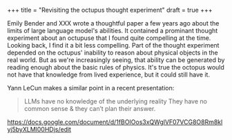 +++
title = "Revisiting the octupus thought experiment"
draft = true
+++

Emily Bender and XXX wrote a thoughtful paper a few years ago about the limits of large language
model's abilities. It contained a prominant thought experiment about an octupuse that I found quite
compelling at the time. Looking back, I find it a bit less compelling. Part of the thought
experiment depended on the octupus' inability to reason about physical objects in the real world.
But as we're increasingly seeing, that ability can be generated by reading enough about the basic
rules of physics. It's true the octopus would not have that knowledge from lived experience, but it
could still have it.

Yann LeCun makes a similar point in a recent presentation:

> LLMs have no knowledge of the underlying reality They have no common sense & they can’t plan their
> answer.

https://docs.google.com/document/d/1fBOIOos3xQWglVF07VCG8O8Rm8klyj5byXLMl00HDjs/edit
